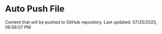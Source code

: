 # Auto Push File

Content that will be pushed to GitHub repository.
Last updated: 07/25/2025, 06:58:07 PM